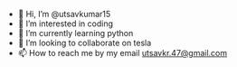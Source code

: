 - 👋 Hi, I’m @utsavkumar15
- 👀 I’m interested in coding
- 🌱 I’m currently learning python
- 💞️ I’m looking to collaborate on tesla
- 📫 How to reach me by my email utsavkr.47@gmail.com

<!---
utsavkumar15/utsavkumar15 is a ✨ special ✨ repository because its `README.md` (this file) appears on your GitHub profile.
You can click the Preview link to take a look at your changes.
--->

